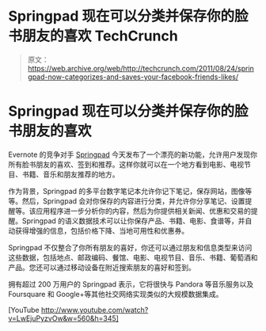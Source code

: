# Springpad 现在可以分类并保存你的脸书朋友的喜欢 TechCrunch

> 原文：<https://web.archive.org/web/http://techcrunch.com/2011/08/24/springpad-now-categorizes-and-saves-your-facebook-friends-likes/>

# Springpad 现在可以分类并保存你的脸书朋友的喜欢

Evernote 的竞争对手 [Springpad](https://web.archive.org/web/20230203044525/http://springpadit.com/home/;jsessionid=F91127766C2A9159A54C828FF24918FF.SPAD_NODE6) 今天发布了一个漂亮的新功能，允许用户发现你所有脸书朋友的喜欢、签到和推荐。这样你就可以在一个地方看到电影、电视节目、书籍、音乐和朋友推荐的地方。

作为背景，Springpad 的多平台数字笔记本允许你记下笔记，保存网站，图像等等。然后，Springpad 会对你保存的内容进行分类，并允许你分享笔记、设置提醒等。该应用程序进一步分析你的内容，然后为你提供相关新闻、优惠和交易的提醒。Springpad 的语义数据技术可以让你保存产品、书籍、电影、食谱等，并自动获得增强的信息，包括价格下降、当地可用性和优惠券。

Springpad 不仅整合了你所有朋友的喜好，你还可以通过朋友和信息类型来访问这些数据，包括地点、邮政编码、餐馆、电影、电视节目、音乐、书籍、葡萄酒和产品。您还可以通过移动设备在附近搜索朋友的喜好和签到。

拥有超过 200 万用户的 Springpad 表示，它将很快与 Pandora 等音乐服务以及 Foursquare 和 Google+等其他社交网络实现类似的大规模数据集成。

[YouTube http://www.youtube.com/watch?v=LwEjuPyzvOw&w=560&h=345]